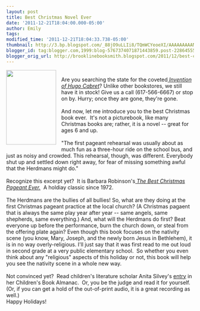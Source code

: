 ```yaml
---
layout: post
title: Best Christmas Novel Ever
date: '2011-12-21T18:04:00.000-05:00'
author: Emily
tags: 
modified_time: '2011-12-21T18:04:33.738-05:00'
thumbnail: http://3.bp.blogspot.com/_88jO9uLLIi8/TQmWCYeoeXI/AAAAAAAAANY/ihfsEAC7gss/s72-c/christmas+p.jpg
blogger_id: tag:blogger.com,1999:blog-5767374071871443859.post-2286455572298913428
blogger_orig_url: http://brooklinebooksmith.blogspot.com/2011/12/best-christmas-novel-ever.html
---
```


<a href="http://3.bp.blogspot.com/_88jO9uLLIi8/TQmWCYeoeXI/AAAAAAAAANY/ihfsEAC7gss/s1600/christmas+p.jpg" style="clear: left; float: left; margin-bottom: 1em; margin-right: 1em;"><img border="0" closure_uid_cgmsce="11" height="200" src="http://3.bp.blogspot.com/_88jO9uLLIi8/TQmWCYeoeXI/AAAAAAAAANY/ihfsEAC7gss/s200/christmas+p.jpg" width="134" /></a><br />Are you searching the state for the coveted<em><a href="http://www.brooklinebooksmith-shop.com/book/9780439813785"> Invention of Hugo Cabret</a></em>?  Unlike other bookstores, we still have it in stock!  Give us a call (617-566-6667) or stop on by.  Hurry; once they are gone, they're gone.<br /><br />And now, let me introduce you to the best Christmas book ever.&nbsp; It's not a picturebook, like many Christmas books are; rather, it is a novel -- great for ages 6 and up.<br /><br />"The first pageant rehearsal  was usually about as much fun as a three-hour ride on the school bus, and just  as noisy and crowded. This rehearsal, though, was different. Everybody shut up  and settled down right away, for fear of missing something awful that the  Herdmans might do."<br /><br />Recognize&nbsp;this excerpt&nbsp;yet?&nbsp; It is Barbara Robinson's<em><a href="http://www.brooklinebooksmith-shop.com/book/9780064402750"> The Best Christmas Pageant Ever.</a></em>&nbsp; A holdiay classic since 1972.<br /><br />The Herdmans are the bullies of all bullies!  So,  what are they doing at the first Christmas pageant practice at the local  church?  (A Christmas pagaent that is always the same play year after year -- same angels, same shepherds, same everything.) And, what will the Herdmans do first? Beat everyone up before the performance,  burn the church down, or steal from the offering plate again?  Even though this  book focuses on the nativity scene (you know, Mary, Joseph, and the newly born Jesus in Bethlehem), it is in no way  overly-religious.  I'll just say that it was first read to me out loud in second  grade at a very public elementary school.&nbsp; So whether you even think about any "religious" aspects of this holiday or not, this book will help you see the nativity scene in a whole new way.<br /><br />Not convinced yet?&nbsp; Read children's literature scholar Anita Silvey's <a href="http://childrensbookalmanac.com/2010/12/the-best-christmas-pageant-ever/">entry</a>&nbsp;in her Children's Book Almanac.&nbsp; Or, you be the judge and read it for yourself.&nbsp; (Or, if you can get a hold of the out-of-print audio, it is a great recording as well.)<br />Happy Holidays!